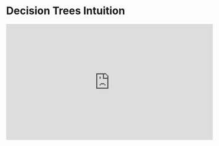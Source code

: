 # Decision Trees Intuition

<iframe width="560" height="315" src="https://www.youtube.com/embed/GAj7jVbZEZc" title="YouTube video player" frameborder="0" allow="accelerometer; autoplay; clipboard-write; encrypted-media; gyroscope; picture-in-picture" allowfullscreen></iframe>